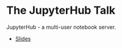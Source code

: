 # The JupyterHub Talk

JupyterHub - a multi-user notebook server.

* [Slides](https://rawgit.com/wildtreetech/jupyterhub-talk/master/index.html?p=talk.md#1)
